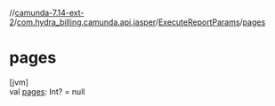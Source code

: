//[camunda-7.14-ext-2](../../../index.md)/[com.hydra_billing.camunda.api.jasper](../index.md)/[ExecuteReportParams](index.md)/[pages](pages.md)

# pages

[jvm]\
val [pages](pages.md): Int? = null
